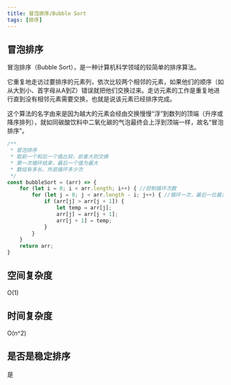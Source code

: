 ```yaml
---
title: 冒泡排序/Bubble Sort
tags: [排序]
---
```


## 冒泡排序
冒泡排序（Bubble Sort），是一种计算机科学领域的较简单的排序算法。

它重复地走访过要排序的元素列，依次比较两个相邻的元素，如果他们的顺序（如从大到小、首字母从A到Z）错误就把他们交换过来。走访元素的工作是重复地进行直到没有相邻元素需要交换，也就是说该元素已经排序完成。

这个算法的名字由来是因为越大的元素会经由交换慢慢“浮”到数列的顶端（升序或降序排列），就如同碳酸饮料中二氧化碳的气泡最终会上浮到顶端一样，故名“冒泡排序”。

```js
/**
 * 冒泡排序
 * 取前一个和后一个值比较，前者大则交换
 * 第一次循环结束，最后一个值为最大
 * 数组有多长，外层循环多少次
 */
const bubbleSort = (arr) => {
    for (let i = 0; i < arr.length; i++) { //控制循环次数
        for (let j = 0; j < arr.length - i; j++) { //循环一次，最后一位最大，下次不用再循环
            if (arr[j] > arr[j + 1]) {
                let temp = arr[j];
                arr[j] = arr[j + 1];
                arr[j + 1] = temp;
            }
        }
    }
    return arr;
}
```

## 空间复杂度
O(1)

## 时间复杂度
O(n^2)

## 是否是稳定排序
是
